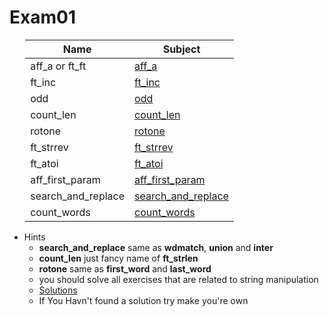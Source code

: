 # Exam01

<div style="margin-left: auto;
            margin-right: auto;
            width: 90%">

| Name | Subject |
| --- | --- |
| aff_a or ft_ft    | [aff_a](./Subjects/aff_a.subject.txt)                             |
| ft_inc            | [ft_inc](./Subjects/ft_inc.subject.txt)                           |
| odd               | [odd](./Subjects/odd.subject.txt)                                 |
| count_len         | [count_len](./Subjects/count_len.subject.txt)                     |
| rotone            | [rotone](./Subjects/rotone.subject.txt)                           |
| ft_strrev         | [ft_strrev](./Subjects/ft_strrev.subject.txt)                     |
| ft_atoi           | [ft_atoi](./Subjects/ft_atoi.subject.txt)                         |
| aff_first_param   | [aff_first_param](./Subjects/aff_a.subject.txt)                   |
| search_and_replace| [search_and_replace](./Subjects/search_and_replace.subject.txt)   |
| count_words       | [count_words](./Subjects/count_words.subject.txt)                 |

</div>

- Hints
    - **search_and_replace** same as **wdmatch**, **union** and **inter**
    - **count_len** just fancy name of **ft_strlen**
    - **rotone** same as **first_word** and **last_word**
    - you should solve all exercises that are related to string manipulation
    - [Solutions](http://nigal.freeshell.org/42/exam-solutions/)
    - If You Havn't found a solution try make you're own
